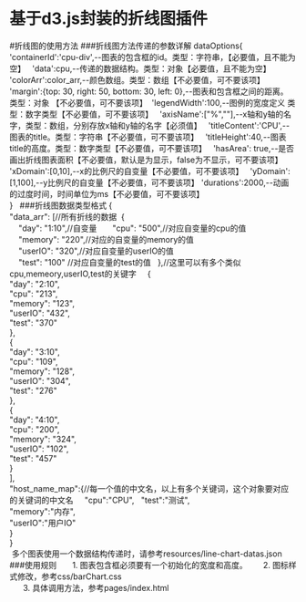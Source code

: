 # 基于d3.js封装的折线图插件
#折线图的使用方法
###折线图方法传递的参数详解
	dataOptions{  
	'containerId':'cpu-div',--图表的包含框的id。类型：字符串，【必要值，且不能为空】  
	'data':cpu,--传递的数据结构。类型：对象【必要值，且不能为空】  
	'colorArr':color_arr,--颜色数组。类型：数组【不必要值，可不要该项】  
	'margin':{top: 30, right: 50, bottom: 30, left: 0},--图表和包含框之间的距离。 类型：对象 【不必要值，可不要该项】  
	'legendWidth':100,--图例的宽度定义 类型：数字类型【不必要值，可不要该项】  
	'axisName':["%",""],--x轴和y轴的名字，类型：数组，分别存放x轴和y轴的名字【必须值】  
	'titleContent':'CPU',--图表的title。类型：字符串【不必要值，可不要该项】  
	'titleHeight':40,--图表title的高度。类型：数字类型【不必要值，可不要该项】  
  'hasArea': true,--是否画出折线图表面积【不必要值，默认是为显示，false为不显示，可不要该项】 	
  'xDomain':[0,10],--x的比例尺的自变量【不必要值，可不要该项】  
  'yDomain':[1,100],--y比例尺的自变量【不必要值，可不要该项】
  'durations':2000,--动画的过度时间，时间单位为ms【不必要值，可不要该项】  
  	}  
###折线图数据类型格式
 {  
  "data_arr": [//所有折线的数据  
    {  
      "day": "1:10",//自变量  
      "cpu": "500",//对应自变量的cpu的值  
      "memory": "220",//对应的自变量的memory的值  
      "userIO": "320",//对应自变量的userIO的值  
      "test": "100" //对应自变量的test的值 
    },//这里可以有多个类似cpu,memeory,userIO,test的关键字  
    {  
      "day": "2:10",  
      "cpu": "213",  
      "memory": "123",  
      "userIO": "432",  
      "test": "370"  
    },  
    {  
      "day": "3:10",  
      "cpu": "109",  
      "memory": "128",  
      "userIO": "304",  
      "test": "276"  
    },  
    {  
      "day": "4:10",  
      "cpu": "200",  
      "memory": "324",  
      "userIO": "102",  
      "test": "457"  
    }  
  ],  
  "host_name_map":{//每一个值的中文名，以上有多个关键词，这个对象要对应的关键词的中文名  
    "cpu":"CPU",  
    "test":"测试",  
    "memory":"内存",  
    "userIO":"用户IO"  
  }  
}  
  多个图表使用一个数据结构传递时，请参考resources/line-chart-datas.json  
###使用规则
       1. 图表包含框必须要有一个初始化的宽度和高度。
       2. 图标样式修改，参考css/barChart.css  
       3. 具体调用方法，参考pages/index.html
